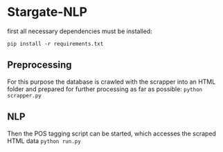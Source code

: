 # Stargate-NLP
first all necessary dependencies must be installed:

`pip install -r requirements.txt`

## Preprocessing
For this purpose the database is crawled with the scrapper into an HTML folder and prepared for further processing as far as possible:
`python scrapper.py`

## NLP
Then the POS tagging script can be started, which accesses the scraped HTML data
`python run.py`